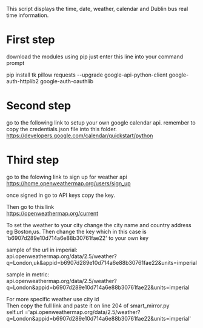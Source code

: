 This script displays the time, date, weather, calendar and Dublin bus real time information.


# First step
download the modules using pip
just enter this line into your command prompt

pip install tk pillow requests --upgrade google-api-python-client google-auth-httplib2 google-auth-oauthlib

# Second step
go to the following link to setup your own google calendar api.
remember to copy the credentials.json file into this folder.<br>
https://developers.google.com/calendar/quickstart/python

# Third step
go to the folowing link to sign up for weather api <br>
https://home.openweathermap.org/users/sign_up

once signed in go to API keys
copy the key.

Then go to this link<br>
https://openweathermap.org/current

To set the weather to your city change the city name and country address eg Boston,us.
Then change the key  which in this case is 'b6907d289e10d714a6e88b30761fae22' to your own key

sample of the url in imperial:<br>
api.openweathermap.org/data/2.5/weather?q=London,uk&appid=b6907d289e10d714a6e88b30761fae22&units=imperial

sample in metric:<br>
api.openweathermap.org/data/2.5/weather?q=London&appid=b6907d289e10d714a6e88b30761fae22&units=imperial

For more specific weather use city id <br>
Then copy the full link and paste it  on line 204 of  smart_mirror.py<br>
self.url ='api.openweathermap.org/data/2.5/weather?q=London&appid=b6907d289e10d714a6e88b30761fae22&units=imperial'

